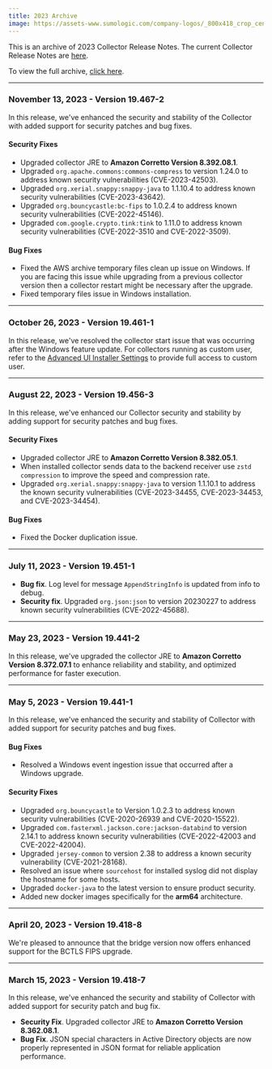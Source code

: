 ```yaml
---
title: 2023 Archive
image: https://assets-www.sumologic.com/company-logos/_800x418_crop_center-center_82_none/SumoLogic_Preview_600x600.jpg
---
```


This is an archive of 2023 Collector Release Notes. The current Collector Release Notes are [here](/release-notes-collector).

To view the full archive, [click here](/release-notes-collector/archive).

<!--truncate-->

---
### November 13, 2023 - Version 19.467-2

In this release, we've enhanced the security and stability of the Collector with added support for security patches and bug fixes.

#### Security Fixes

- Upgraded collector JRE to **Amazon Corretto Version 8.392.08.1**.
- Upgraded `org.apache.commons:commons-compress` to version 1.24.0 to address known security vulnerabilities (CVE-2023-42503).
- Upgraded `org.xerial.snappy:snappy-java` to 1.1.10.4 to address known security vulnerabilities (CVE-2023-43642).
- Upgraded `org.bouncycastle:bc-fips` to 1.0.2.4 to address known security vulnerabilities (CVE-2022-45146).
- Upgraded `com.google.crypto.tink:tink` to 1.11.0 to address known security vulnerabilities (CVE-2022-3510 and CVE-2022-3509).

#### Bug Fixes

- Fixed the AWS archive temporary files clean up issue on Windows. If you are facing this issue while upgrading from a previous collector version then a collector restart might be necessary after the upgrade.
- Fixed temporary files issue in Windows installation.

---
### October 26, 2023 - Version 19.461-1

In this release, we've resolved the collector start issue that was occurring after the Windows feature update. For collectors running as custom user, refer to the [Advanced UI Installer Settings](/docs/send-data/installed-collectors/collector-installation-reference/advanced-ui-installer-settings#provide-full-control-access-for-custom-user) to provide full access to custom user.


---
### August 22, 2023 - Version 19.456-3

In this release, we've enhanced our Collector security and stability by adding support for security patches and bug fixes.

#### Security Fixes

- Upgraded collector JRE to **Amazon Corretto Version 8.382.05.1**.
- When installed collector sends data to the backend receiver use `zstd compression` to improve the speed and compression rate.
- Upgraded `org.xerial.snappy:snappy-java` to version 1.1.10.1 to address the known security vulnerabilities (CVE-2023-34455, CVE-2023-34453, and CVE-2023-34454).

#### Bug Fixes

- Fixed the Docker duplication issue.


---
### July 11, 2023 - Version 19.451-1

* **Bug fix**. Log level for message `AppendStringInfo` is updated from info to debug.
* **Security fix**. Upgraded `org.json:json` to version 20230227 to address known security vulnerabilities (CVE-2022-45688).

---
### May 23, 2023 - Version 19.441-2

In this release, we've upgraded the collector JRE to **Amazon Corretto Version 8.372.07.1** to enhance reliability and stability, and optimized performance for faster execution.

---
### May 5, 2023 - Version 19.441-1

In this release, we've enhanced the security and stability of Collector with added support for security patches and bug fixes.

#### Bug Fixes

* Resolved a Windows event ingestion issue that occurred after a Windows upgrade.

#### Security Fixes

* Upgraded `org.bouncycastle` to Version 1.0.2.3 to address known security vulnerabilities (CVE-2020-26939 and CVE-2020-15522).
* Upgraded `com.fasterxml.jackson.core:jackson-databind` to version 2.14.1 to address known security vulnerabilities (CVE-2022-42003 and CVE-2022-42004).
* Upgraded `jersey-common` to version 2.38 to address a known security vulnerability (CVE-2021-28168).
* Resolved an issue where `sourcehost` for installed syslog did not display the hostname for some hosts.
* Upgraded `docker-java` to the latest version to ensure product security.
* Added new docker images specifically for the **arm64** architecture.


---
### April 20, 2023 - Version 19.418-8

We're pleased to announce that the bridge version now offers enhanced support for the BCTLS FIPS upgrade.


---
### March 15, 2023 - Version 19.418-7

In this release, we've enhanced the security and stability of Collector with added support for security patch and bug fix.

 * **Security Fix**. Upgraded collector JRE to **Amazon Corretto Version 8.362.08.1**.
 * **Bug Fix**. JSON special characters in Active Directory objects are now properly represented in JSON format for reliable application performance.
